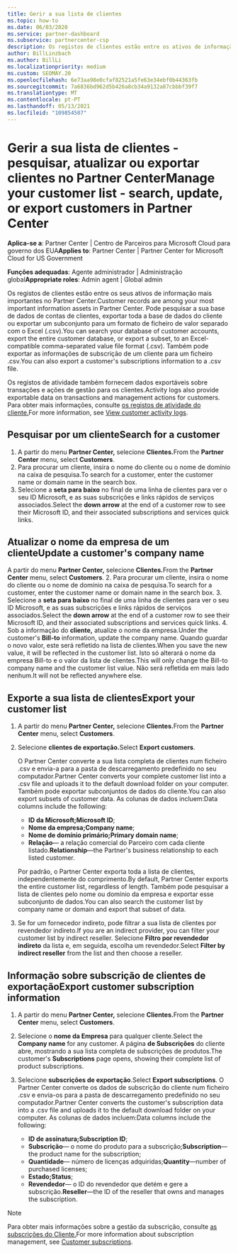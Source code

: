 ```yaml
---
title: Gerir a sua lista de clientes
ms.topic: how-to
ms.date: 06/03/2020
ms.service: partner-dashboard
ms.subservice: partnercenter-csp
description: Os registos de clientes estão entre os ativos de informação mais importantes. Saiba como ver, pesquisar, atualizar, & informações de exportação na sua lista de clientes do Partner Center.
author: BillLinzbach
ms.author: BillLi
ms.localizationpriority: medium
ms.custom: SEOMAY.20
ms.openlocfilehash: 6e73aa98e0cfaf82521a5fe63e34ebf0b44363fb
ms.sourcegitcommit: 7a6836bd962d5b426a8cb34a9132a87cbbbf39f7
ms.translationtype: MT
ms.contentlocale: pt-PT
ms.lasthandoff: 05/13/2021
ms.locfileid: "109854507"
---
```

# <a name="manage-your-customer-list---search-update-or-export-customers-in-partner-center"></a><span data-ttu-id="cbc4c-104">Gerir a sua lista de clientes - pesquisar, atualizar ou exportar clientes no Partner Center</span><span class="sxs-lookup"><span data-stu-id="cbc4c-104">Manage your customer list - search, update, or export customers in Partner Center</span></span>

<span data-ttu-id="cbc4c-105">**Aplica-se a**: Partner Center | Centro de Parceiros para Microsoft Cloud para governo dos EUA</span><span class="sxs-lookup"><span data-stu-id="cbc4c-105">**Applies to**: Partner Center | Partner Center for Microsoft Cloud for US Government</span></span>

<span data-ttu-id="cbc4c-106">**Funções adequadas**: Agente administrador | Administração global</span><span class="sxs-lookup"><span data-stu-id="cbc4c-106">**Appropriate roles**: Admin agent | Global admin</span></span>

<span data-ttu-id="cbc4c-107">Os registos de clientes estão entre os seus ativos de informação mais importantes no Partner Center.</span><span class="sxs-lookup"><span data-stu-id="cbc4c-107">Customer records are among your most important information assets in Partner Center.</span></span> <span data-ttu-id="cbc4c-108">Pode pesquisar a sua base de dados de contas de clientes, exportar toda a base de dados do cliente ou exportar um subconjunto para um formato de ficheiro de valor separado com o Excel (.csv).</span><span class="sxs-lookup"><span data-stu-id="cbc4c-108">You can search your database of customer accounts, export the entire customer database, or export a subset, to an Excel-compatible comma-separated value file format (.csv).</span></span> <span data-ttu-id="cbc4c-109">Também pode exportar as informações de subscrição de um cliente para um ficheiro .csv.</span><span class="sxs-lookup"><span data-stu-id="cbc4c-109">You can also export a customer's subscriptions information to a .csv file.</span></span>

<span data-ttu-id="cbc4c-110">Os registos de atividade também fornecem dados exportáveis sobre transações e ações de gestão para os clientes.</span><span class="sxs-lookup"><span data-stu-id="cbc4c-110">Activity logs also provide exportable data on transactions and management actions for customers.</span></span> <span data-ttu-id="cbc4c-111">Para obter mais informações, consulte [os registos de atividade do cliente.](activity-logs.md)</span><span class="sxs-lookup"><span data-stu-id="cbc4c-111">For more information, see [View customer activity logs](activity-logs.md).</span></span>

## <a name="search-for-a-customer"></a><span data-ttu-id="cbc4c-112">Pesquisar por um cliente</span><span class="sxs-lookup"><span data-stu-id="cbc4c-112">Search for a customer</span></span>

1. <span data-ttu-id="cbc4c-113">A partir do menu **Partner Center,** selecione **Clientes.**</span><span class="sxs-lookup"><span data-stu-id="cbc4c-113">From the **Partner Center** menu, select **Customers**.</span></span>
2. <span data-ttu-id="cbc4c-114">Para procurar um cliente, insira o nome do cliente ou o nome de domínio na caixa de pesquisa.</span><span class="sxs-lookup"><span data-stu-id="cbc4c-114">To search for a customer, enter the customer name or domain name in the search box.</span></span>
3. <span data-ttu-id="cbc4c-115">Selecione a **seta para baixo** no final de uma linha de clientes para ver o seu ID Microsoft, e as suas subscrições e links rápidos de serviços associados.</span><span class="sxs-lookup"><span data-stu-id="cbc4c-115">Select the **down arrow** at the end of a customer row to see their Microsoft ID, and their associated subscriptions and services quick links.</span></span>

## <a name="update-a-customers-company-name"></a><span data-ttu-id="cbc4c-116">Atualizar o nome da empresa de um cliente</span><span class="sxs-lookup"><span data-stu-id="cbc4c-116">Update a customer's company name</span></span>

<span data-ttu-id="cbc4c-117">A partir do menu **Partner Center,** selecione **Clientes.**</span><span class="sxs-lookup"><span data-stu-id="cbc4c-117">From the **Partner Center** menu, select **Customers**.</span></span>
2. <span data-ttu-id="cbc4c-118">Para procurar um cliente, insira o nome do cliente ou o nome de domínio na caixa de pesquisa.</span><span class="sxs-lookup"><span data-stu-id="cbc4c-118">To search for a customer, enter the customer name or domain name in the search box.</span></span>
3. <span data-ttu-id="cbc4c-119">Selecione a **seta para baixo** no final de uma linha de clientes para ver o seu ID Microsoft, e as suas subscrições e links rápidos de serviços associados.</span><span class="sxs-lookup"><span data-stu-id="cbc4c-119">Select the **down arrow** at the end of a customer row to see their Microsoft ID, and their associated subscriptions and services quick links.</span></span>
4. <span data-ttu-id="cbc4c-120">Sob a informação do **cliente,** atualize o nome da empresa.</span><span class="sxs-lookup"><span data-stu-id="cbc4c-120">Under the customer's **Bill-to** information, update the company name.</span></span> <span data-ttu-id="cbc4c-121">Quando guardar o novo valor, este será refletido na lista de clientes.</span><span class="sxs-lookup"><span data-stu-id="cbc4c-121">When you save the new value, it will be reflected in the customer list.</span></span> <span data-ttu-id="cbc4c-122">Isto só alterará o nome da empresa Bill-to e o valor da lista de clientes.</span><span class="sxs-lookup"><span data-stu-id="cbc4c-122">This will only change the Bill-to company name and the customer list value.</span></span> <span data-ttu-id="cbc4c-123">Não será refletida em mais lado nenhum.</span><span class="sxs-lookup"><span data-stu-id="cbc4c-123">It will not be reflected anywhere else.</span></span>

## <a name="export-your-customer-list"></a><span data-ttu-id="cbc4c-124">Exporte a sua lista de clientes</span><span class="sxs-lookup"><span data-stu-id="cbc4c-124">Export your customer list</span></span>

1. <span data-ttu-id="cbc4c-125">A partir do menu **Partner Center,** selecione **Clientes.**</span><span class="sxs-lookup"><span data-stu-id="cbc4c-125">From the **Partner Center** menu, select **Customers**.</span></span>
2. <span data-ttu-id="cbc4c-126">Selecione **clientes de exportação.**</span><span class="sxs-lookup"><span data-stu-id="cbc4c-126">Select **Export customers**.</span></span>

   <span data-ttu-id="cbc4c-127">O Partner Center converte a sua lista completa de clientes num ficheiro .csv e envia-a para a pasta de descarregamento predefinido no seu computador.</span><span class="sxs-lookup"><span data-stu-id="cbc4c-127">Partner Center converts your complete customer list into a .csv file and uploads it to the default download folder on your computer.</span></span> <span data-ttu-id="cbc4c-128">Também pode exportar subconjuntos de dados do cliente.</span><span class="sxs-lookup"><span data-stu-id="cbc4c-128">You can also export subsets of customer data.</span></span> <span data-ttu-id="cbc4c-129">As colunas de dados incluem:</span><span class="sxs-lookup"><span data-stu-id="cbc4c-129">Data columns include the following:</span></span>

   - <span data-ttu-id="cbc4c-130">**ID da Microsoft;**</span><span class="sxs-lookup"><span data-stu-id="cbc4c-130">**Microsoft ID**;</span></span>
   - <span data-ttu-id="cbc4c-131">**Nome da empresa;**</span><span class="sxs-lookup"><span data-stu-id="cbc4c-131">**Company name**;</span></span>
   - <span data-ttu-id="cbc4c-132">**Nome de domínio primário;**</span><span class="sxs-lookup"><span data-stu-id="cbc4c-132">**Primary domain name**;</span></span>
   - <span data-ttu-id="cbc4c-133">**Relação**— a relação comercial do Parceiro com cada cliente listado.</span><span class="sxs-lookup"><span data-stu-id="cbc4c-133">**Relationship**—the Partner's business relationship to each listed customer.</span></span>

    <span data-ttu-id="cbc4c-134">Por padrão, o Partner Center exporta toda a lista de clientes, independentemente do comprimento.</span><span class="sxs-lookup"><span data-stu-id="cbc4c-134">By default, Partner Center exports the entire customer list, regardless of length.</span></span> <span data-ttu-id="cbc4c-135">Também pode pesquisar a lista de clientes pelo nome ou domínio da empresa e exportar esse subconjunto de dados.</span><span class="sxs-lookup"><span data-stu-id="cbc4c-135">You can also search the customer list by company name or domain and export that subset of data.</span></span>

3. <span data-ttu-id="cbc4c-136">Se for um fornecedor indireto, pode filtrar a sua lista de clientes por revendedor indireto.</span><span class="sxs-lookup"><span data-stu-id="cbc4c-136">If you are an indirect provider, you can filter your customer list by indirect reseller.</span></span> <span data-ttu-id="cbc4c-137">Selecione **Filtro por revendedor indireto** da lista e, em seguida, escolha um revendedor.</span><span class="sxs-lookup"><span data-stu-id="cbc4c-137">Select **Filter by indirect reseller** from the list and then choose a reseller.</span></span>


## <a name="export-customer-subscription-information"></a><span data-ttu-id="cbc4c-138">Informação sobre subscrição de clientes de exportação</span><span class="sxs-lookup"><span data-stu-id="cbc4c-138">Export customer subscription information</span></span>

1. <span data-ttu-id="cbc4c-139">A partir do menu **Partner Center,** selecione **Clientes.**</span><span class="sxs-lookup"><span data-stu-id="cbc4c-139">From the **Partner Center** menu, select **Customers**.</span></span>

2. <span data-ttu-id="cbc4c-140">Selecione o **nome da Empresa** para qualquer cliente.</span><span class="sxs-lookup"><span data-stu-id="cbc4c-140">Select the **Company name** for any customer.</span></span> <span data-ttu-id="cbc4c-141">A página **de Subscrições** do cliente abre, mostrando a sua lista completa de subscrições de produtos.</span><span class="sxs-lookup"><span data-stu-id="cbc4c-141">The customer's **Subscriptions** page opens, showing their complete list of product subscriptions.</span></span>

3. <span data-ttu-id="cbc4c-142">Selecione **subscrições de exportação**.</span><span class="sxs-lookup"><span data-stu-id="cbc4c-142">Select **Export subscriptions**.</span></span> <span data-ttu-id="cbc4c-143">O Partner Center converte os dados de subscrição do cliente num ficheiro .csv e envia-os para a pasta de descarregamento predefinido no seu computador.</span><span class="sxs-lookup"><span data-stu-id="cbc4c-143">Partner Center converts the customer's subscription data into a .csv file and uploads it to the default download folder on your computer.</span></span> <span data-ttu-id="cbc4c-144">As colunas de dados incluem:</span><span class="sxs-lookup"><span data-stu-id="cbc4c-144">Data columns include the following:</span></span>
   - <span data-ttu-id="cbc4c-145">**ID de assinatura;**</span><span class="sxs-lookup"><span data-stu-id="cbc4c-145">**Subscription ID**;</span></span>
   - <span data-ttu-id="cbc4c-146">**Subscrição**— o nome do produto para a subscrição;</span><span class="sxs-lookup"><span data-stu-id="cbc4c-146">**Subscription**—the product name for the subscription;</span></span>
   - <span data-ttu-id="cbc4c-147">**Quantidade**— número de licenças adquiridas;</span><span class="sxs-lookup"><span data-stu-id="cbc4c-147">**Quantity**—number of purchased licenses;</span></span>
   - <span data-ttu-id="cbc4c-148">**Estado;**</span><span class="sxs-lookup"><span data-stu-id="cbc4c-148">**Status**;</span></span>
   - <span data-ttu-id="cbc4c-149">**Revendedor**— o ID do revendedor que detém e gere a subscrição.</span><span class="sxs-lookup"><span data-stu-id="cbc4c-149">**Reseller**—the ID of the reseller that owns and manages the subscription.</span></span>

> [!NOTE]  
> <span data-ttu-id="cbc4c-150">Para obter mais informações sobre a gestão da subscrição, consulte [as subscrições do Cliente.](customer-subscriptions.md)</span><span class="sxs-lookup"><span data-stu-id="cbc4c-150">For more information about subscription management, see [Customer subscriptions](customer-subscriptions.md).</span></span>
